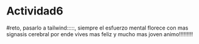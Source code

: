 # Actividad6
#reto, pasarlo a tailwind:::::, siempre el esfuerzo mental florece con mas signasis cerebral por ende vives mas feliz y mucho mas joven animo!!!!!!!!!